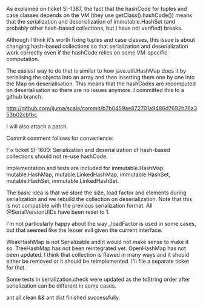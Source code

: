 As explained on ticket SI-1387, the fact that the hashCode for tuples and case classes depends on the VM (they use getClass().hashCode()) means that the serialization and deserialization of immutable.HashSet (and probably other hash-based collections, but I have not verified) breaks.

Although I think it's worth fixing tuples and case classes, this issue is about changing hash-based collections so that serialization and deserialization work correctly even if the hashCode relies on some VM-specific computation.

The easiest way to do that is similar to how java.util.HashMap does it by serialising the objects into an array and then inserting them one by one into the Map on deserialisation. This means that the hashCodes are recomputed on deserialisation so there are no issues anymore.
I committed this to a github branch:

http://github.com/ijuma/scala/commit/b7b0459ae872701a9486d7692b76a353b02cbfbc

I will also attach a patch.

Commit comment follows for convenience:

Fix ticket SI-1600: Serialization and deserialization of hash-based collections should not re-use hashCode.
    
Implementation and tests are included for immutable.HashMap, mutable.HashMap, mutable.LinkedHashMap, immutable.HashSet, mutable.HashSet, immutable.LinkedHashSet.
    
The basic idea is that we store the size, load factor and elements during serialization and we rebuild the collection on deserialization. Note that this is not compatible with the previous serialization format. All @SerialVersionUIDs have been reset to 1.

I'm not particularly happy about the way _loadFactor is used in some cases, but that seemed like the lesser evil given the current interface.
    
WeakHashMap is not Serializable and it would not make sense to make it so. TreeHashMap has not been reintegrated yet. OpenHashMap has not been updated. I think that collection is flawed in many ways and it should either be removed or it should be reimplemented. I'll file a separate ticket for that.

Some tests in serialization.check were updated as the toString order after serialization can be different in some cases.
    
ant all.clean && ant dist finished successfully.

